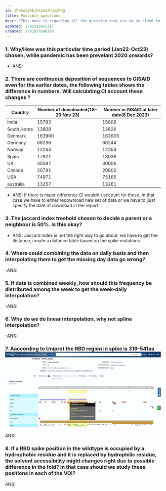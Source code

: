 ```yaml
---
id: xhw6w5ghbjhkzbo7huxzhwg
title: Possible_questions
desc: 'This note is regarding all the question that are to be rised to understand the work'
updated: 1705315915317
created: 1701937898390
---
```


### 1. Why/How was this particular time period (Jan22-Oct23) chosen, while pandemic has been prevelant 2020 onwards?

- ANS:

### 2. There are continuous deposition of sequences to GISAID even for the earlier dates, the following tables shows the difference in numbers. Will calculating CI account these changes ?

Country|Number of downloaded(18-20 Nov 23)|Number in GISAID at later date(8 Dec 2023)
-------|--------------------|------------------------------
India|15783|15809
South_korea|13808|13826
Denmark|163900|163905
Germany|66236|66244
Norway|12264|12264
Spain|17921|18039
UK|30597|30606
Canada|20791|20802
USA|74971|75165
australia|13257|13261

- ANS: If there is major difference CI wouldn't account for these. In that case we have to either redownload new set of data or we have to jjust specify the date of download in the report
  
### 3. The jaccard index treshold chosen to decide a parent or a neighbour is 50%. Is this okay?

- ANS: Jaccard index is not the right way to go about, we have to get the distance, create a distance table based on the spike mutations.

### 4. Where could combining the data on daily basis and then interpolating them to get the missing day data go wrong?

-ANS:

### 5. If data is combined weekly, how should this frequency be distributed among the week to get the week-daily interpolation?

-ANS:

### 6. Why do we do linear interpolation, why not spline interpolation?

-ANS:

### 7. Aaccording to Uniprot the RBD region in spike  is 319-541aa ![spike rbd uniprot](assets/Pics/uniprot_spikeRBD.png)
ANS:

### 8. If a RBD spike position in the wildtype is occupied by a hydrophobic residue and it is replaced by hydrophilic residue, the solvent accessibility might changes right due to possible difference in the fold? In that case should we study these positions in each of the VOI?
ANS: